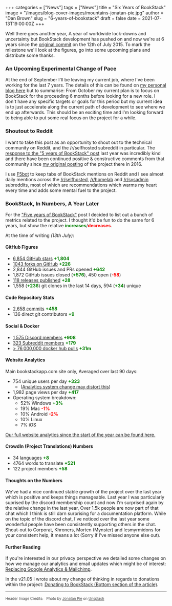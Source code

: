 +++
categories = ["News"]
tags = ["News"]
title = "Six Years of BookStack"
image = "/images/blog-cover-images/mountains-jonatan-pie.jpg"
author = "Dan Brown"
slug = "6-years-of-bookstack"
draft = false
date = 2021-07-13T19:00:00Z
+++

Well there goes another year, A year of worldwide lock-downs and uncertainty but BookStack development has pushed on and now we're at 6 years since the [original commit](https://github.com/BookStackApp/BookStack/commit/eaa1765c7a68cd671bcb37a666203210bf05d217) on the 12th of July 2015. To mark the milestone we'll look at the figures, go into some upcoming plans and distribute some thanks.

### An Upcoming Experimental Change of Pace

At the end of September I'll be leaving my current job, where I've been working for the last 7 years. The details of this can be found on [my personal blog here](https://danb.me/blog/posts/leaving-my-job-to-focus-on-open-source/) but to summarise: From October my current plan is to focus on BookStack for the proceeding 6 months before looking for a new role. I don't have any specific targets or goals for this period but my current idea is to just accelerate along the current path of development to see where we end up afterwards. This should be an exciting time and I'm looking forward to being able to put some real focus on the project for a while.

### Shoutout to Reddit

I want to take this post as an opportunity to shout out to the technical community on Reddit, and the /r/selfhosted subreddit in particular. The [response to the "5 years of BookStack" post](https://www.reddit.com/r/selfhosted/comments/i14dnq/5_years_of_bookstack/) last year was incredibly kind and there have been continued positive & constructive comments from that community since [my original posting](https://www.reddit.com/r/selfhosted/comments/3z06rb/bookstack_a_free_wikilike_information_store/) of the project there in 2016. 

I use [F5bot](https://f5bot.com/) to keep tabs of BookStack mentions on Reddit and I see almost daily mentions across the [/r/selfhosted](https://www.reddit.com/r/selfhosted/), [/r/homelab](https://www.reddit.com/r/homelab/) and [/r/sysadmin](https://www.reddit.com/r/sysadmin/) subreddits, most of which are recommendations which warms my heart every time and adds some mental fuel to the project.

### BookStack, In Numbers, A Year Later

For the ["Five years of BookStack"](/blog/5-years-of-bookstack/) post I decided to list out a bunch of metrics related to the project.
I thought it'd be fun to do the same for 6 years, but show the relative <strong style="color: green;">increases</strong>/<strong style="color: red;">decreases</strong>.

At the time of writing *(13th July)*:

#### GitHub Figures

- [6,854 GitHub stars](https://github.com/BookStackApp/BookStack/stargazers) <strong style="color: green;">+1,804</strong>
- [1043 forks on GitHub](https://github.com/BookStackApp/BookStack/network/members) <strong style="color: green;">+226</strong>
- 2,844 GitHub issues and PRs opened <strong style="color: green;">+642</strong>
- 1,872 GitHub issues closed (<strong style="color: green;">+576</strong>), 450 open (<strong style="color: red;">-58</strong>)
- [118 releases published](https://github.com/BookStackApp/BookStack/releases) <strong style="color: green;">+28</strong>
- 1,558 (<strong style="color: green;">+236</strong>) git clones in the last 14 days, 594 (<strong style="color: green;">+34</strong>) unique

#### Code Repository Stats

- [2,658 commits](https://github.com/BookStackApp/BookStack/commits/development) <strong style="color: green;">+458</strong>
- 136 direct git contributors <strong style="color: green;">+9</strong>

#### Social & Docker

- [1,575 Discord members](https://discord.gg/ztkBqR2) <strong style="color: green;">+908</strong>
- [323 Subreddit members](https://www.reddit.com/r/BookStack/) <strong style="color: green;">+179</strong>
- [> 76,000,000 docker hub pulls](https://hub.docker.com/search?q=bookstack&type=image) <strong style="color: green;">+31m</strong>

#### Website Analytics

Main bookstackapp.com site only, Averaged over last 90 days:

- 754 unique users per day <strong style="color: green;">+323</strong> 
  - ([Analytics system change may distort this](https://www.bookstackapp.com/blog/replacing-ga-and-mailchimp/))
- 1,982 page views per day  <strong style="color: green;">+417</strong>
- Operating system breakdown:
    - 52% Windows <strong style="color: green;">+3%</strong>
    - 19% Mac <strong style="color: red;">-1%</strong>
    - 10% Android <strong style="color: red;">-2%</strong>
    - 10% Linux
    - 7% iOS

[Our full website analytics since the start of the year can be found here.](https://analytics.bookstackapp.com/bookstackapp.com)

#### CrowdIn (Project Translations) Numbers

- 34 languages <strong style="color: green;">+8</strong>
- 4764 words to translate <strong style="color: green;">+521</strong>
- 122 project members <strong style="color: green;">+58</strong>

#### Thoughts on the Numbers

We've had a nice continued stable growth of the project over the last year which is positive and keeps things manageable. Last year I was particularly suprised by the discord membership count and now I'm surprised again by the relative change in the last year, Over 1.5k people are now part of that chat which I think is still darn surprising for a documentation platform. While on the topic of the discord chat, I've noticed over the last year some wonderful people have been consistently supporting others in the chat. Shout-out to Corporat, Khroners, Morten (Mynster) and lesmyrmidons for your consistent help, it means a lot (Sorry if I've missed anyone else out).


#### Further Reading

If you're interested in our privacy perspective we detailed some changes on how we manage our analytics and email updates which might be of interest: [Replacing Google Analytics & Mailchimp](https://www.bookstackapp.com/blog/replacing-ga-and-mailchimp/).

In the v21.05 I wrote about my change of thinking in regards to donations within the project: [Donating to BookStack (Bottom section of the article)](https://www.bookstackapp.com/blog/bookstack-release-v21-05/#donating-to-bookstack).

---
  
<span style="font-size: 0.8em;opacity:0.8;">Header Image Credits: &nbsp; <span>Photo by <a href="https://unsplash.com/@r3dmax?utm_source=unsplash&utm_medium=referral&utm_content=creditCopyText">Jonatan Pie</a> on <a href="https://unsplash.com/s/photos/mountain-river?utm_source=unsplash&utm_medium=referral&utm_content=creditCopyText">Unsplash</a>
  </span></span>